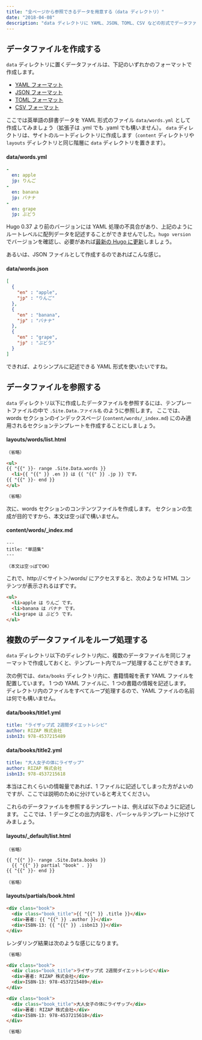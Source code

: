 ```yaml
---
title: "全ページから参照できるデータを用意する（data ディレクトリ）"
date: "2018-04-08"
description: "data ディレクトリに YAML、JSON、TOML、CSV などの形式でデータファイルを作成しておくと、すべてのページから自由に参照できるようになります。"
---
```


データファイルを作成する
----

`data` ディレクトリに置くデータファイルは、下記のいずれかのフォーマットで作成します。

- [YAML フォーマット](http://yaml.org/spec/)
- [JSON フォーマット](https://www.ecma-international.org/publications/files/ECMA-ST/ECMA-404.pdf)
- [TOML フォーマット](https://github.com/toml-lang/toml)
- [CSV フォーマット](https://tools.ietf.org/html/rfc4180)

ここでは英単語の辞書データを YAML 形式のファイル `data/words.yml` として作成してみましょう（拡張子は .yml でも .yaml でも構いません）。
`data` ディレクトリは、サイトのルートディレクトリに作成します（`content` ディレクトリや `layouts` ディレクトリと同じ階層に `data` ディレクトリを置きます）。

#### data/words.yml

~~~ yaml
-
  en: apple
  jp: りんご
-
  en: banana
  jp: バナナ
-
  en: grape
  jp: ぶどう
~~~

<div class="note">
Hugo 0.37 より前のバージョンには YAML 処理の不具合があり、上記のようにルートレベルに配列データを記述することができませんでした。<code>hugo version</code> でバージョンを確認し、必要があれば<a href="../install.html">最新の Hugo に更新</a>しましょう。
</div>

あるいは、JSON ファイルとして作成するのであればこんな感じ。

#### data/words.json

~~~ json
[
  {
    "en" : "apple",
    "jp" : "りんご"
  },
  {
    "en" : "banana",
    "jp" : "バナナ"
  },
  {
    "en" : "grape",
    "jp" : "ぶどう"
  }
]
~~~

できれば、よりシンプルに記述できる YAML 形式を使いたいですね。


データファイルを参照する
----

`data` ディレクトリ以下に作成したデータファイルを参照するには、テンプレートファイルの中で `.Site.Data.ファイル名` のように参照します。
ここでは、words セクションのインデックスページ (`content/words/_index.md`) にのみ適用されるセクションテンプレートを作成することにしましょう。

#### layouts/words/list.html

~~~ html
（省略）

<ul>
{{ "{{" }}- range .Site.Data.words }}
  <li>{{ "{{" }} .en }} は {{ "{{" }} .jp }} です。
{{ "{{" }}- end }}
</ul>

（省略）
~~~

次に、words セクションのコンテンツファイルを作成します。
セクションの生成が目的ですから、本文は空っぽで構いません。

#### content/words/_index.md

~~~
---
title: "単語集"
---

（本文は空っぽでOK）
~~~

これで、http://＜サイト＞/words/ にアクセスすると、次のような HTML コンテンツが表示されるはずです。

~~~ html
<ul>
  <li>apple は りんご です。
  <li>banana は バナナ です。
  <li>grape は ぶどう です。
</ul>
~~~


複数のデータファイルをループ処理する
----

`data` ディレクトリ以下のディレクトリ内に、複数のデータファイルを同じフォーマットで作成しておくと、テンプレート内でループ処理することができます。

次の例では、`data/books` ディレクトリ内に、書籍情報を表す YAML ファイルを配置しています。
1 つの YAML ファイルに、1 つの書籍の情報を記述します。
ディレクトリ内のファイルをすべてループ処理するので、YAML ファイルの名前は何でも構いません。

#### data/books/title1.yml

~~~ yaml
title: "ライザップ式 2週間ダイエットレシピ"
author: RIZAP 株式会社
isbn13: 978-4537215489
~~~

#### data/books/title2.yml

~~~ yaml
title: "大人女子の体にライザップ"
author: RIZAP 株式会社
isbn13: 978-4537215618
~~~

本当はこれくらいの情報量であれば、1 ファイルに記述してしまった方がよいのですが、ここでは説明のために分けていると考えてください。

これらのデータファイルを参照するテンプレートは、例えば以下のように記述します。
ここでは、1 データごとの出力内容を、パーシャルテンプレートに分けてみましょう。

#### layouts/_default/list.html

~~~
（省略）

{{ "{{" }}- range .Site.Data.books }}
  {{ "{{" }} partial "book" . }}
{{ "{{" }}- end }}

（省略）
~~~

#### layouts/partials/book.html

~~~ html
<div class="book">
  <div class="book_title">{{ "{{" }} .title }}</div>
  <div>著者: {{ "{{" }} .author }}</div>
  <div>ISBN-13: {{ "{{" }} .isbn13 }}</div>
</div>
~~~

レンダリング結果は次のような感じになります。

~~~ html
（省略）

<div class="book">
  <div class="book_title">ライザップ式 2週間ダイエットレシピ</div>
  <div>著者: RIZAP 株式会社</div>
  <div>ISBN-13: 978-4537215489</div>
</div>

<div class="book">
  <div class="book_title">大人女子の体にライザップ</div>
  <div>著者: RIZAP 株式会社</div>
  <div>ISBN-13: 978-4537215618</div>
</div>

（省略）
~~~

